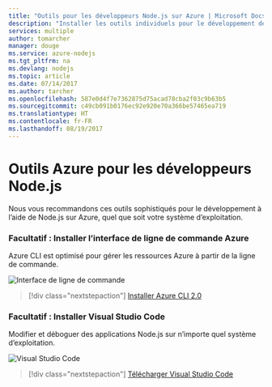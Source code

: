 ```yaml
---
title: "Outils pour les développeurs Node.js sur Azure | Microsoft Docs"
description: "Installer les outils individuels pour le développement de Node.js sur Azure"
services: multiple
author: tomarcher
manager: douge
ms.service: azure-nodejs
ms.tgt_pltfrm: na
ms.devlang: nodejs
ms.topic: article
ms.date: 07/14/2017
ms.author: tarcher
ms.openlocfilehash: 587e0d4f7e7362875d75acad78cba2f03c9b63b5
ms.sourcegitcommit: c49cb091b0176ec92e920e70a366be57465ea719
ms.translationtype: HT
ms.contentlocale: fr-FR
ms.lasthandoff: 08/19/2017
---
```

# <a name="azure-tools-for-nodejs-developers"></a>Outils Azure pour les développeurs Node.js
Nous vous recommandons ces outils sophistiqués pour le développement à l’aide de Node.js sur Azure, quel que soit votre système d’exploitation.

### <a name="optional-install-the-azure-cli"></a>Facultatif : Installer l’interface de ligne de commande Azure
Azure CLI est optimisé pour gérer les ressources Azure à partir de la ligne de commande.

![Interface de ligne de commande](media/node-azure-tools/cli.png)
 
> [!div class="nextstepaction"]
> [Installer Azure CLI 2.0](https://docs.microsoft.com/cli/azure/install-az-cli2)

### <a name="optional-install-visual-studio-code"></a>Facultatif : Installer Visual Studio Code
Modifier et déboguer des applications Node.js sur n’importe quel système d’exploitation.

![Visual Studio Code](media/node-azure-tools/vs-code.png)

> [!div class="nextstepaction"]
> [Télécharger Visual Studio Code](https://code.visualstudio.com)
